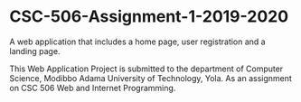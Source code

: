 # CSC-506-Assignment-1-2019-2020

A web application that includes a home page, user registration and a landing page.

This Web Application Project is submitted to the department of Computer Science, Modibbo Adama University of Technology, Yola. 
As an assignment on CSC 506 Web and Internet Programming.
